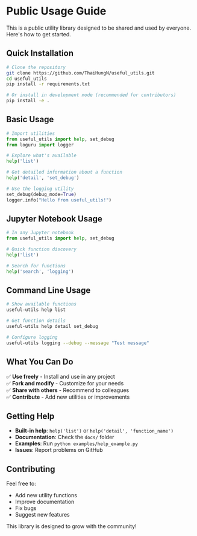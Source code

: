# Public Usage Guide

This is a public utility library designed to be shared and used by everyone. Here's how to get started.

## Quick Installation

```bash
# Clone the repository
git clone https://github.com/ThaiHungN/useful_utils.git
cd useful_utils
pip install -r requirements.txt

# Or install in development mode (recommended for contributors)
pip install -e .
```

## Basic Usage

```python
# Import utilities
from useful_utils import help, set_debug
from loguru import logger

# Explore what's available
help('list')

# Get detailed information about a function
help('detail', 'set_debug')

# Use the logging utility
set_debug(debug_mode=True)
logger.info("Hello from useful_utils!")
```

## Jupyter Notebook Usage

```python
# In any Jupyter notebook
from useful_utils import help, set_debug

# Quick function discovery
help('list')

# Search for functions
help('search', 'logging')
```

## Command Line Usage

```bash
# Show available functions
useful-utils help list

# Get function details
useful-utils help detail set_debug

# Configure logging
useful-utils logging --debug --message "Test message"
```

## What You Can Do

✅ **Use freely** - Install and use in any project  
✅ **Fork and modify** - Customize for your needs  
✅ **Share with others** - Recommend to colleagues  
✅ **Contribute** - Add new utilities or improvements  

## Getting Help

- **Built-in help**: `help('list')` or `help('detail', 'function_name')`
- **Documentation**: Check the `docs/` folder
- **Examples**: Run `python examples/help_example.py`
- **Issues**: Report problems on GitHub

## Contributing

Feel free to:
- Add new utility functions
- Improve documentation
- Fix bugs
- Suggest new features

This library is designed to grow with the community! 